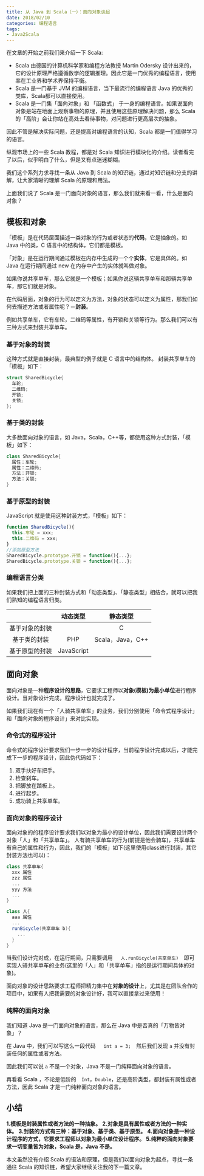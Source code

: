 ```yaml
---
title: 从 Java 到 Scala（一）：面向对象谈起
date: 2018/02/10
categories: 编程语言
tags:
- Java2Scala
---
```


在文章的开始之前我们来介绍一下 Scala:
- Scala 由德国的计算机科学家和编程方法教授 Martin Odersky 设计出来的，它的设计原理严格遵循数学的逻辑推理。因此它是一门优秀的编程语言，使用率在工业界和学术界保持平衡。
- Scala 是一门基于 JVM 的编程语言，当下最流行的编程语言 Java 的优秀的类库，Scala都可以直接使用。
- Scala 是一门集「面向对象」和 「函数式」 于一身的编程语言。如果说面向对象是站在地面上观察事物的原理，并且使用这些原理解决问题，那么 Scala 的「高阶」会让你站在高处去看待事物，对问题进行更高层次的抽象。

因此不管是解决实际问题，还是提高对编程语言的认知，Scala 都是一们值得学习的语言。

纵观市场上的一些 Scala 教程，都是对 Scala 知识进行模块化的介绍。读者看完了以后，似乎明白了什么，但是又有点迷迷糊糊。

我们这个系列力求寻找一条从 Java 到 Scala 的知识链，通过对知识链和分支的讲解，让大家清晰的理解 Scala 的原理和用法。

上面我们说了 Scala 是一门面向对象的语言，那么我们就来看一看，什么是面向对象？
<!-- more -->
## 模板和对象
「模板」是在代码层面描述一类对象的行为或者状态的**代码**，它是抽象的。如 Java 中的类，C 语言中的结构体，它们都是模板。

「对象」是在运行期间通过模板在内存中生成的一个个**实体**，它是具体的。如 Java 在运行期间通过 new 在内存中产生的实体就叫做对象。

如果你说共享单车，那么它就是一个模板；如果你说这辆共享单车和那辆共享单车，那它们就是对象。

在代码层面，对象的行为可以定义为方法，对象的状态可以定义为属性，那我们如何去描述方法或者属性呢？－**封装**。

例如共享单车，它有车轮，二维码等属性，有开锁和关锁等行为。那么我们可以有三种方式来封装共享单车。
### 基于对象的封装
这种方式就是直接封装，最典型的例子就是 C 语言中的结构体。
封装共享单车的「模板」如下：

```C
struct SharedBicycle{  
  车轮;
  二维码;
  开锁;
  关锁;
}; 
```
### 基于类的封装
大多数面向对象的语言，如 Java，Scala，C++等，都使用这种方式封装，「模板」如下：
```Scala
class SharedBicycle{
  属性：车轮;
  属性：二维码;
  方法：开锁;
  方法：关锁;
}
```
### 基于原型的封装
JavaScript 就是使用这种封装方式，「模板」如下：
```javascript
function SharedBicycle(){
  this.车轮 = xxx;
  this.二维码 = xxx;
}
//添加原型方法
SharedBicycle.prototype.开锁 = function(){...};
SharedBicycle.prototype.关锁 = function(){...};
```
### 编程语言分类
如果我们把上面的三种封装方式和「动态类型」、「静态类型」相结合，就可以把我们熟知的编程语言归类。

|      | 动态类型     | 静态类型   |
| :-------: | :--------: | :---: |
| 基于对象的封装 |   | C |
| 基于类的封装    | PHP    | Scala，Java，C++   |
| 基于原型的封装     |  JavaScript    |   　|

## 面向对象
面向对象是一种**程序设计的思路**，它要求工程师以**对象(模板)为最小单位**进行程序设计。当对象设计完成，程序设计也就完成了。

如果我们现在有一个「人骑共享单车」的业务，我们分别使用「命令式程序设计」和「面向对象的程序设计」来对比实现。
### 命令式的程序设计
命令式的程序设计要求我们一步一步的设计程序，当前程序设计完成以后，才能完成下一步的程序设计，因此伪代码如下：
1. 双手扶好车把手。
2. 检查刹车。
3. 把脚放在踏板上。
4. 进行起步。
5. 成功骑上共享单车。

### 面向对象的程序设计
面向对象的的程序设计要求我们以对象为最小的设计单位，因此我们需要设计两个对象「人」和「共享单车」。
人有骑共享单车的行为(前提是他会骑车)，共享单车有自己的属性和行为，因此，我们的「模板」如下(这里使用class进行封装，其它封装方法也可以)：

```Scala
class 共享单车{
  xxx 属性
  zzz 属性
  ...
  yyy 方法
  ...
}
```

```Scala
class 人{
  aaa 属性
  ...
  runBicycle(共享单车 b){
    ...
  }
}
```
当我们设计完对成，在运行期间，只需要调用　``` 人.runBicycle(共享单车)```　即可实现人骑共享单车的业务(这里的「人」和「共享单车」指的是运行期间具体的对象)。

面向对象的设计思路要求工程师把精力集中在**对象的设计**上，尤其是在团队合作的项目中，如果有人把我需要的对象设计好，我可以直接拿过来使用！
### 纯粹的面向对象
我们知道 Java 是一门面向对象的语言，那么在 Java 中是否真的「万物皆对象」？	

在 Java 中，我们可以写这么一段代码　``` int a = 3;```　然后我们发现 ```a``` 并没有封装任何的属性或者方法。

因此我们可以说 ```a``` 不是一个对象，Java 不是一门纯粹面向对象的语言。

再看看 Scala ，不论是低阶的　```Int```，```Double```，还是高阶类型，都封装有属性或者方法，因此 Scala 才是一门纯粹面向对象的语言。

## 小结

**1.模板是封装属性或者方法的一种抽象。**
**2.对象是具有属性或者方法的一种实体。**
**3.封装的方式有三种：基于对象、基于类、基于原型。**
**4.面向对象是一种设计程序的方式，它要求工程师以对象为最小单位设计程序。**
**5.纯粹的面向对象要求一切变量皆为对象，Scala 是，Java 不是。**

本文虽然没有介绍 Scala 的语法和原理，但是我们以面向对象为起点，寻找一条通往 Scala 的知识链，希望大家继续关注我的下一篇文章。

